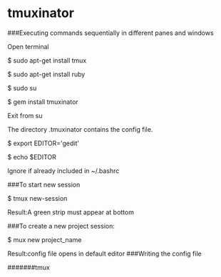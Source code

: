 # tmuxinator
###Executing commands sequentially in different panes and windows

Open terminal

$ sudo apt-get install tmux

$ sudo apt-get install ruby

$ sudo su

$ gem install tmuxinator

Exit from su

The directory .tmuxinator contains the config file.

$ export EDITOR='gedit'

$ echo $EDITOR

Ignore if already included in ~/.bashrc

###To start new session

$ tmux new-session

Result:A green strip must appear at bottom

###To create a new project session:

$ mux new project_name

Result:config file opens in default editor 
###Writing the config file

#######tmux

